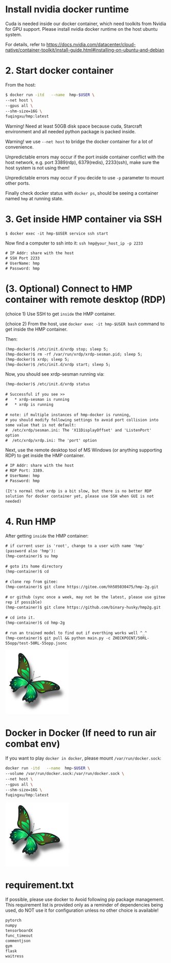 
# Install nvidia docker runtime
Cuda is needed inside our docker container, which need toolkits from Nvidia for GPU support.
Please install nvidia docker runtime on the host ubuntu system.

For details, refer to https://docs.nvidia.com/datacenter/cloud-native/container-toolkit/install-guide.html#installing-on-ubuntu-and-debian

# 2. Start docker container
From the host:
```bash
$ docker run -itd   --name  hmp-$USER \
--net host \
--gpus all \
--shm-size=16G \
fuqingxu/hmp:latest
```
Warning! Need at least 50GB disk space because cuda, Starcraft environment and all needed python package is packed inside.

Warning! we use ```--net host``` to bridge the docker container for a lot of convenience.

Unpredictable errors may occur if the port inside container conflict with the host network, e.g. port 3389(rdp), 6379(redis), 2233(ssh), make sure the host system is not using them!

Unpredictable errors may occur if you decide to use ```-p``` parameter to mount other ports.

Finally check docker status with ```docker ps```, should be seeing a container named ```hmp``` at running state.



# 3. Get inside HMP container via SSH
```
$ docker exec -it hmp-$USER service ssh start
```

Now find a computer to ssh into it: ```ssh hmp@your_host_ip -p 2233```
```
# IP Addr: share with the host
# SSH Port 2233
# UserName: hmp
# Password: hmp
```




# (3. Optional) Connect to HMP container with remote desktop (RDP)
(choice 1) Use SSH to get ```inside``` the HMP container.

(choice 2) From the host, use ``` docker exec -it hmp-$USER bash ``` command to get inside the HMP container.

Then:
```
(hmp-docker)$ /etc/init.d/xrdp stop; sleep 5;
(hmp-docker)$ rm -rf /var/run/xrdp/xrdp-sesman.pid; sleep 5;
(hmp-docker)$ xrdp; sleep 5;
(hmp-docker)$ /etc/init.d/xrdp start; sleep 5;
```
Now, you should see xrdp-sesman running via:
```
(hmp-docker)$ /etc/init.d/xrdp status

# Successful if you see >>
#   * xrdp-sesman is running
#   * xrdp is running

# note: if multiple instances of hmp-docker is running,
# you should modify following settings to avoid port collision into some value that is not default:
#  /etc/xrdp/sesman.ini: The 'X11DisplayOffset' and 'ListenPort' option
#  /etc/xrdp/xrdp.ini: The 'port' option
```



Next, use the remote desktop tool of MS Windows (or anything supporting RDP) to get inside the HMP container.
```
# IP Addr: share with the host
# RDP Port: 3389.
# UserName: hmp
# Password: hmp

(It's normal that xrdp is a bit slow, but there is no better RDP solution for docker container yet, please use SSH when GUI is not needed)
```

# 4. Run HMP
After getting ```inside``` the HMP container:

```
# if current user is 'root', change to a user with name 'hmp' (password also 'hmp'):
(hmp-container)$ su hmp

# goto its home directory
(hmp-container)$ cd

# clone rep from gitee:
(hmp-container)$ git clone https://gitee.com/hh505030475/hmp-2g.git

# or github (sync once a week, may not be the latest, please use gitee rep if possible)
(hmp-container)$ git clone https://github.com/binary-husky/hmp2g.git

# cd into it.
(hmp-container)$ cd hmp-2g

# run an trained model to find out if everthing works well ^_^
(hmp-container)$ git pull && python main.py -c ZHECKPOINT/50RL-55opp/test-50RL-55opp.jsonc

```
<img src="ZHECKPOINT/test-50+50/butterfly.webp" width="200" >

# Docker in Docker (If need to run air combat env)

If you want to play ```docker in docker```, please mount ```/var/run/docker.sock```:
```bash
docker run -itd   --name  hmp-$USER \
--volume /var/run/docker.sock:/var/run/docker.sock \
--net host \
--gpus all \
--shm-size=16G \
fuqingxu/hmp:latest
```
<img src="ZHECKPOINT/test-50+50/butterfly.webp" width="200" >

# requirement.txt
If possible, please use docker to Avoid following
pip package management.
This requirement list is provided only as 
a reminder of dependencies being used,
do NOT use it for configuration unless
no other choice is available!

```
pytorch
numpy
tensorboardX
func_timeout
commentjson
gym
flask
waitress
```

<!-- ```
git clone git@gitee.com:hh505030475/hmp-2g.git
``` -->

